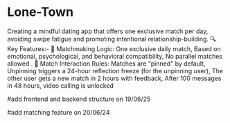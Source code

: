 # Lone-Town
Creating a mindful dating app that offers one exclusive match per day, avoiding swipe fatigue and promoting intentional relationship-building.  🔍 Key Features:- 🧠 Matchmaking Logic: One exclusive daily match,  Based on emotional, psychological, and behavioral compatibility,  No parallel matches allowed . 🧩 Match Interaction Rules: Matches are "pinned" by default,  Unpinning triggers a 24-hour reflection freeze (for the unpinning user),  The other user gets a new match in 2 hours with feedback,  After 100 messages in 48 hours, video calling is unlocked


#add frontend and backend structure on 19/06/25

#add matching feature on 20/06/24
